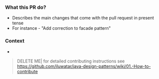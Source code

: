 ### What this PR do?
- Describes the main changes that come with the pull request in present tense
- For instance - "Add correction to facade pattern"

### Context
- 


> DELETE ME|  for detailed contributing instructions see https://github.com/iluwatar/java-design-patterns/wiki/01.-How-to-contribute
